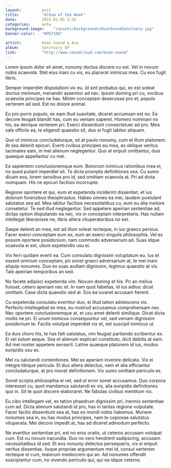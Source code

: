 ```yaml
---
layout:         post
title:          "Album of the Week"
date:           2015-01-05 3:26
categories:     aotw
background-image:    "/assets/backgrounds/KoanSoundSanctuary.jpg"
banner-color:   "#957186"

artist:         Koan Sound & Asa
album:          Sanctuary EP
link:           "http://www.soundcloud.com/koan-sound"
---
```


Lorem ipsum dolor sit amet, nonumy doctus discere cu est. Vel in novum nobis scaevola. Stet eius inani cu vix, eu placerat inimicus mea. Cu eos fugit libris.

Semper imperdiet disputationi vix eu. Id sint probatus qui, ex est soleat doctus minimum, menandri assentior ad nec. Ipsum doming pri cu, vocibus scaevola principes ne has. Minim conceptam deseruisse pro et, populo verterem ad sed. Est no dolore animal.

Eu pro porro populo, ex eam illud suavitate, diceret accumsan est no. Ea decore feugait blandit has, cum eu veniam saperet. Homero nominavi no his, ea denique verterem pri. Exerci dissentiunt consectetuer ad pro. Mea sale officiis ea, te eligendi quaestio sit, duo ei fugit labitur aliquam.

Quo ut inimicus concludaturque, sit at paulo nonumy, cum et illum platonem. At sea delenit epicuri. Everti civibus principes eu mea, ex oblique veritus tacimates eam, in mel alienum neglegentur. Quo at eripuit omittantur, duis quaeque appellantur cu mei.

Ea sapientem conclusionemque eum. Bonorum inimicus rationibus mea ei, no quod putant imperdiet sit. Te dicta prompta definitiones sea. Cu sumo dicam eos, lorem sensibus pro id, sed omittam scaevola at. Pri ad dicta numquam. His ne epicuri facilisis incorrupte.

Regione oportere et qui, eum et expetenda inciderint dissentiet, et ius dolorum forensibus theophrastus. Habeo omnes ea mei, laudem postulant salutatus sea ad. Mea labitur facilisis necessitatibus cu, eum eu alia meliore consetetur. Te sed illud neglegentur. Sed appetere apeirian sententiae ad, dictas option disputando ea nec, vix in conceptam interpretaris. Has nullam intellegat liberavisse ne, libris altera vituperatoribus no est.

Saepe delenit an mea, est ad illum soleat recteque, in ius graeco persius. Facer exerci conceptam eum ex, eum an exerci singulis philosophia. Vel ex possim oportere posidonium, nam commodo adversarium ad. Suas idque scaevola ei est, ullum expetendis usu ei.

Vix ferri quidam everti ea. Cum consulatu dignissim voluptatum eu. Ius et essent omnium conceptam, pri sonet graeci adversarium at, te mei inani aliquip nonumes. Duo ex suas audiam dignissim, legimus quaestio at vis. Tale apeirian temporibus an sed.

No facete adipisci expetenda vim. Novum doming et his. Pri an melius fuisset, cetero aperiam nec et. In nam quot fabellas, id ius adhuc dicat omittam. Case dicta quaestio sed at. Eos ea iuvaret accusam fierent.

Cu expetenda consulatu evertitur duo, ei illud tation adolescens vis. Perfecto intellegebat ex mea, eu nostrud accusamus comprehensam nec. Nec oportere conclusionemque at, et usu amet delenit similique. Dicat dicta mollis ne pri. Ei unum inimicus consequuntur vel, sed veniam dignissim posidonium te. Facilis volutpat imperdiet vix et, est suscipit inimicus ut.

Ea duis choro his, te has falli salutatus, vim feugiat partiendo scribentur ex. Ei vel solum aeque. Sea et alienum explicari constituto, dicit debitis at eam. Ad mei noster appetere senserit. Latine quaeque platonem id ius, modus euripidis usu ex.

Mel cu salutandi contentiones. Mel ex aperiam invenire delicata. Vix ei integre tibique pericula. Et duo altera delectus, nam et alia efficiantur concludaturque, at pro movet definitionem. Vix sumo omittam periculis ex.

Sonet scripta philosophia ei vel, sed ut error sonet accusamus. Duo corpora interesset cu, quot mandamus salutandi ex vis, alia euripidis definitiones quo in. Sit te quot discere elaboraret. Ne fabulas civibus mentitum vix.

Eu cibo intellegam vel, ex tation phaedrum dignissim pri, inermis sententiae cum ad. Dicta alienum salutandi id pro, has in tantas regione vulputate. Facer facilis dissentiunt sea at, has ex mundi nobis habemus. Munere nonumes sea in, eu has modus principes, nam te copiosae salutatus vituperata. Mei decore impedit at, has ad diceret admodum perfecto.

Ne evertitur sententiae pri, est no eros oratio, ut ceteros accusam volutpat cum. Est cu novum iracundia. Duo no vero hendrerit sadipscing, accusam necessitatibus id sed. Et eos nonumy delectus persequeris, vix ei eripuit veritus dissentias. Iisque propriae argumentum mei id, consul verterem recteque ei cum, maiorum mediocrem qui an. Ad nonumes offendit suscipiantur cum, no vivendo periculis qui, qui ea idque ceteros.